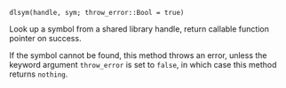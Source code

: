 ```
dlsym(handle, sym; throw_error::Bool = true)
```

Look up a symbol from a shared library handle, return callable function pointer on success.

If the symbol cannot be found, this method throws an error, unless the keyword argument `throw_error` is set to `false`, in which case this method returns `nothing`.

